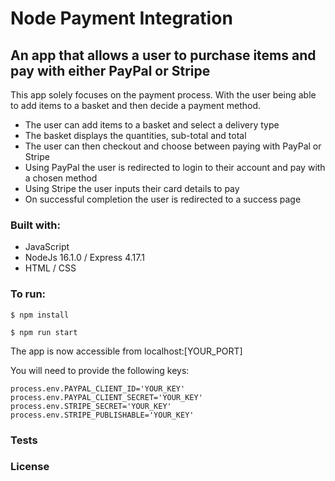 # Node Payment Integration

## An app that allows a user to purchase items and pay with either PayPal or Stripe

This app solely focuses on the payment process. With the user being able to add items to a basket and then decide a payment method. 
- The user can add items to a basket and select a delivery type
- The basket displays the quantities, sub-total and total
- The user can then checkout and choose between paying with PayPal or Stripe
- Using PayPal the user is redirected to login to their account and pay with a chosen method
- Using Stripe the user inputs their card details to pay
- On successful completion the user is redirected to a success page

### Built with:
- JavaScript
- NodeJs 16.1.0 / Express 4.17.1
- HTML / CSS

### To run:

```
$ npm install
```

```
$ npm run start
```

The app is now accessible from localhost:[YOUR_PORT]

You will need to provide the following keys:

```
process.env.PAYPAL_CLIENT_ID='YOUR_KEY'
process.env.PAYPAL_CLIENT_SECRET='YOUR_KEY'
process.env.STRIPE_SECRET='YOUR_KEY'
process.env.STRIPE_PUBLISHABLE='YOUR_KEY'
```


### Tests


### License 
